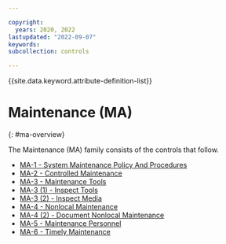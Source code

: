 ```yaml
---

copyright:
  years: 2020, 2022
lastupdated: "2022-09-07"
keywords: 
subcollection: controls

---
```




{{site.data.keyword.attribute-definition-list}}



# Maintenance (MA)
{: #ma-overview}

The Maintenance (MA) family consists of the controls that follow.

- [MA-1 - System Maintenance Policy And Procedures](/docs/controls?topic=controls-ma-1)
- [MA-2 - Controlled Maintenance](/docs/controls?topic=controls-ma-2)
- [MA-3 - Maintenance Tools](/docs/controls?topic=controls-ma-3)
- [MA-3 (1) - Inspect Tools](/docs/controls?topic=controls-ma-3.1)
- [MA-3 (2) - Inspect Media](/docs/controls?topic=controls-ma-3.2)
- [MA-4 - Nonlocal Maintenance](/docs/controls?topic=controls-ma-4)
- [MA-4 (2) - Document Nonlocal Maintenance](/docs/controls?topic=controls-ma-4.2)
- [MA-5 - Maintenance Personnel](/docs/controls?topic=controls-ma-5)
- [MA-6 - Timely Maintenance](/docs/controls?topic=controls-ma-6)


